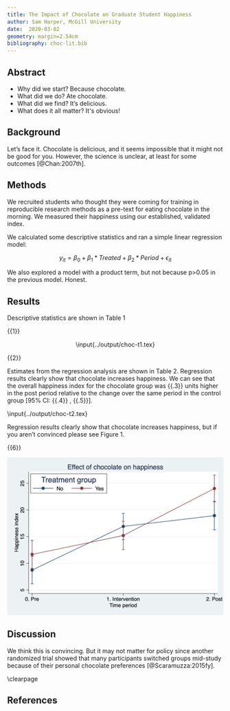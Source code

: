 ```yaml
---
title: The Impact of Chocolate on Graduate Student Happiness
author: Sam Harper, McGill University
date:  2020-03-02
geometry: margin=2.54cm
bibliography: choc-lit.bib
---
```


## Abstract
- Why did we start? Because chocolate.
- What did we do? Ate chocolate.
- What did we find? It’s delicious.
- What does it all matter? It's obvious!


## Background

Let’s face it. Chocolate is delicious, and it seems impossible that it might not be good for you. However, the science is unclear, at least for some outcomes [@Chan:2007th].

## Methods

We recruited students who thought they were coming for training in reproducible research methods as a pre-text for eating chocolate in the morning. We measured their happiness using our established, validated index. 

We calculated some descriptive statistics and ran a simple linear regression model:

$$
y_{it}=\beta_{0} + \beta_{1}*Treated + \beta_{2}*Period + \epsilon_{it}
$$

We also explored a model with a product term, but not because p>0.05 in the previous model. Honest.

## Results

Descriptive statistics are shown in Table 1



{{1}}


<center>
\input{../output/choc-t1.tex}
</center>


{{2}}


Estimates from the regression analysis are shown in Table 2. Regression results clearly show that chocolate increases happiness.  We can see that the overall happiness index for the chocolate group was {{.3}} units higher in the post period relative to the change over the same period in the control group [95% CI: {{.4}} , {{.5}}].

\input{../output/choc-t2.tex}

Regression results clearly show that chocolate increases happiness, but if you aren’t convinced please see Figure 1.


{{6}}


![Predicted happiness index from interaction model](../output/choc-f1.png)

## Discussion

We think this is convincing. But it may not matter for policy since another randomized trial showed that many participants switched groups mid-study because of their personal chocolate preferences [@Scaramuzza:2015fy].

\clearpage 

## References
